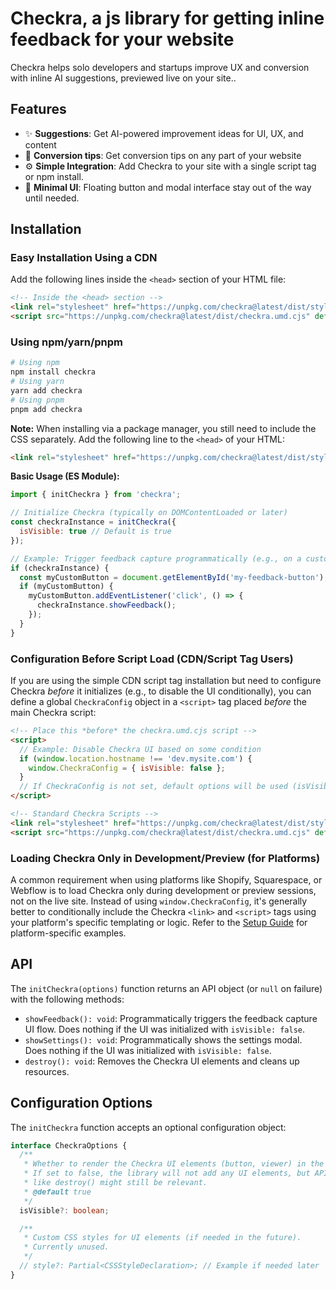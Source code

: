 # Checkra, a js library for getting inline feedback for your website

Checkra helps solo developers and startups improve UX and conversion with inline AI suggestions, previewed live on your site..

 ## Features

- ✨ **Suggestions**: Get AI-powered improvement ideas for UI, UX, and content
- 💬 **Conversion tips**: Get conversion tips on any part of your website
- ⚙️ **Simple Integration**: Add Checkra to your site with a single script tag or npm install.
- 🎨 **Minimal UI**: Floating button and modal interface stay out of the way until needed.

## Installation

### Easy Installation Using a CDN

Add the following lines inside the `<head>` section of your HTML file:

```html
<!-- Inside the <head> section -->
<link rel="stylesheet" href="https://unpkg.com/checkra@latest/dist/style.css">
<script src="https://unpkg.com/checkra@latest/dist/checkra.umd.cjs" defer></script>

```

### Using npm/yarn/pnpm

```bash
# Using npm
npm install checkra
# Using yarn
yarn add checkra
# Using pnpm
pnpm add checkra
```

**Note:** When installing via a package manager, you still need to include the CSS separately. Add the following line to the `<head>` of your HTML:
```html
<link rel="stylesheet" href="https://unpkg.com/checkra@latest/dist/style.css">
```

**Basic Usage (ES Module):**

```javascript
import { initCheckra } from 'checkra';

// Initialize Checkra (typically on DOMContentLoaded or later)
const checkraInstance = initCheckra({
  isVisible: true // Default is true
});

// Example: Trigger feedback capture programmatically (e.g., on a custom button click)
if (checkraInstance) {
  const myCustomButton = document.getElementById('my-feedback-button');
  if (myCustomButton) {
    myCustomButton.addEventListener('click', () => {
      checkraInstance.showFeedback();
    });
  }
}
```

### Configuration Before Script Load (CDN/Script Tag Users)

If you are using the simple CDN script tag installation but need to configure Checkra *before* it initializes (e.g., to disable the UI conditionally), you can define a global `CheckraConfig` object in a `<script>` tag placed *before* the main Checkra script:

```html
<!-- Place this *before* the checkra.umd.cjs script -->
<script>
  // Example: Disable Checkra UI based on some condition
  if (window.location.hostname !== 'dev.mysite.com') {
    window.CheckraConfig = { isVisible: false };
  }
  // If CheckraConfig is not set, default options will be used (isVisible: true)
</script>

<!-- Standard Checkra Scripts -->
<link rel="stylesheet" href="https://unpkg.com/checkra@latest/dist/style.css">
<script src="https://unpkg.com/checkra@latest/dist/checkra.umd.cjs" defer></script>
```

### Loading Checkra Only in Development/Preview (for Platforms)

A common requirement when using platforms like Shopify, Squarespace, or Webflow is to load Checkra only during development or preview sessions, not on the live site. Instead of using `window.CheckraConfig`, it's generally better to conditionally include the Checkra `<link>` and `<script>` tags using your platform's specific templating or logic. Refer to the [Setup Guide](demo/setup.html) for platform-specific examples.

## API

The `initCheckra(options)` function returns an API object (or `null` on failure) with the following methods:

*   `showFeedback(): void`: Programmatically triggers the feedback capture UI flow. Does nothing if the UI was initialized with `isVisible: false`.
*   `showSettings(): void`: Programmatically shows the settings modal. Does nothing if the UI was initialized with `isVisible: false`.
*   `destroy(): void`: Removes the Checkra UI elements and cleans up resources.

## Configuration Options

The `initCheckra` function accepts an optional configuration object:

```typescript
interface CheckraOptions {
  /**
   * Whether to render the Checkra UI elements (button, viewer) in the DOM.
   * If set to false, the library will not add any UI elements, but API methods
   * like destroy() might still be relevant.
   * @default true
   */
  isVisible?: boolean;

  /**
   * Custom CSS styles for UI elements (if needed in the future).
   * Currently unused.
   */
  // style?: Partial<CSSStyleDeclaration>; // Example if needed later
}
```

